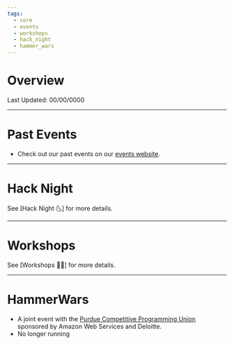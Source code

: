 ```yaml
---
tags:
  - core
  - events
  - workshops
  - hack_night
  - hammer_wars
---
```

# Overview
Last Updated: 00/00/0000

-----
# Past Events
- Check out our past events on our [events website](https://events.purduehackers.com).

-----
# Hack Night
See [Hack Night 🌜] for more details.

-----
# Workshops
See [Workshops 🧠🔨] for more details.

-----
# HammerWars
- A joint event with the [Purdue Competitive Programming Union](https://boilerlink.purdue.edu/organization/cpu) sponsored by Amazon Web Services and Deloitte.
- No longer running